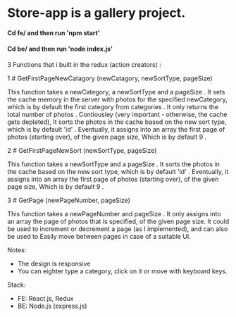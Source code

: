 # Store-app is a gallery project.

#### Cd fe/ and then run 'npm start'  ####
#### Cd be/ and then run 'node index.js' ####



 3 Functions that i built in the redux (action creators) :


 1 # GetFirstPageNewCatagory (newCatagory, newSortType, pageSize)

 This function takes a newCategory, a newSortType and a pageSize .
 It sets the cache memory in the server with photos for the specified newCategory,
 which is by default the first category from categories .
 It only returns the total number of photos .
 Contiousley (very important - otherwise, the cache gets depleted), 
 It sorts the photos in the cache based on the new sort type, which is by default 'id' .
 Eventually, it assigns into an array the first page of photos (starting over), of the given page size,
 Which is by default 9 .

 2 # GetFirstPageNewSort (newSortType, pageSize)

 This function takes a newSortType and a pageSize .
 It sorts the photos in the cache based on the new sort type, which is by default 'id' .
 Eventually, it assigns into an array the first page of photos (starting over), of the given page size,
 Which is by default 9 .

 3 # GetPage (newPageNumber, pageSize)
 
 This function takes a newPageNumber and pageSize . 
 It only assigns into an array the page of photos that is specified, of the given page size.
 It could be used to increment or decrement a page (as I implemented), and can also be used to
 Easily move between pages in case of a suitable UI.

Notes:
- The design is responsive
- You can eighter type a category, click on it or move with keyboard keys.

Stack:
- FE: React.js, Redux
- BE: Node.js (express.js)


